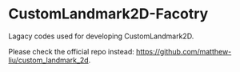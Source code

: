 # CustomLandmark2D-Facotry
Lagacy codes used for developing CustomLandmark2D.

Please check the official repo instead: https://github.com/matthew-liu/custom_landmark_2d.
